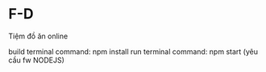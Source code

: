# F-D

Tiệm đồ ăn online

build terminal command: npm install
run terminal command: npm start
(yêu cầu fw NODEJS)
